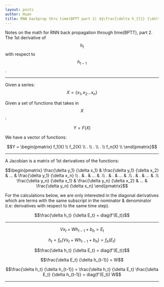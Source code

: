 ```yaml
---
layout: posts
author: Huan
title: RNN backprop thru time(BPTT part 2) $$\frac{\delta h_{t}} {\delta h_{t-1}}$$
---
```


Notes on the math for RNN back propagation through time(BPTT), part 2. The 1st
derivative of $$h_t$$ with respect to $$h_{t-1}$$.

---
Given a series:
$$X = \{x_1, x_2...x_n\}$$

Given a set of functions that takes in $$X$$:

$$Y = F(X)$$

We have a vector of functions:

$$Y =
\begin{pmatrix}
f_1(X) \\
f_2(X) \\
. \\
. \\
. \\
f_n(X) \\
\end{pmatrix}$$

---

A Jacobian is a matrix of 1st derivatives of the functions:

$$\begin{pmatrix}
\frac{\delta y_1} {\delta x_1} & \frac{\delta y_1} {\delta x_2} & ... & \frac{\delta y_1} {\delta x_n} \\
. & . & ... & .\\
. & . & ... & .\\
. & . & ... & .\\
\frac{\delta y_n} {\delta x_1} & \frac{\delta y_n} {\delta x_2} & ... & \frac{\delta y_n} {\delta x_n}
\end{pmatrix}$$

For the calculations below, we are only interested in the diagonal derivatives
which are terms with the same subscript in the nominator & denominator (i.e: derivatives with respect to the same time step).

$$\frac{\delta h_t} {\delta E_t} = diag(f'(E_t))$$

---

$$Vx_t + Wh_{t-1} + b_{h} = E_t$$

$$h_{t} = f_{h} (Vx_t + Wh_{t-1} + b_{h}) = f_{h}(E_t)$$

$$\frac{\delta h_t} {\delta E_t} = diag(f'(E_t))$$

$$\frac{\delta E_t} {\delta h_{t-1}} = W$$

$$\frac{\delta h_t} {\delta h_{t-1}} =
\frac{\delta h_t} {\delta E_t}
\frac{\delta E_t} {\delta h_{t-1}} =
diag(f'(E_t)) W$$

---

<br>
